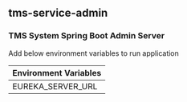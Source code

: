 ## tms-service-admin

### TMS System Spring Boot Admin Server

Add below environment variables to run application

| Environment Variables  | 
|------------------------| 
| EUREKA_SERVER_URL      | 
